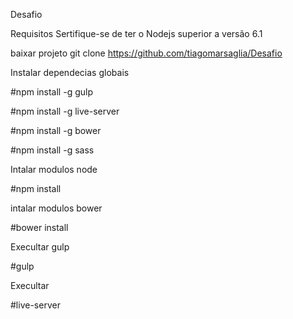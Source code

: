 Desafio

Requisitos
Sertifique-se de ter o Nodejs superior a versão 6.1

baixar projeto
git clone https://github.com/tiagomarsaglia/Desafio

Instalar dependecias globais

#npm install -g gulp

#npm install -g live-server

#npm install -g bower

#npm install -g sass


Intalar modulos node

#npm install

intalar modulos bower

#bower install

Execultar gulp

#gulp

Execultar 

#live-server
